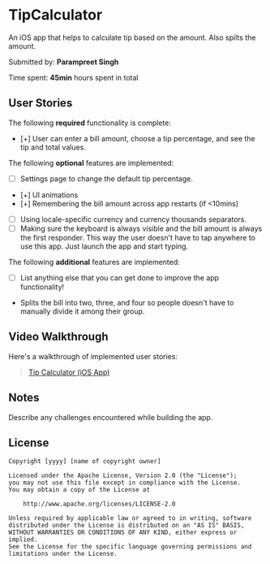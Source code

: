 # TipCalculator
An iOS app that helps to calculate tip based on the amount. Also spilts the amount.

Submitted by: **Parampreet Singh**

Time spent: **45min** hours spent in total

## User Stories

The following **required** functionality is complete:

* [+] User can enter a bill amount, choose a tip percentage, and see the tip and total values.

The following **optional** features are implemented:
* [ ] Settings page to change the default tip percentage.
* [+] UI animations
* [+] Remembering the bill amount across app restarts (if <10mins)
* [ ] Using locale-specific currency and currency thousands separators.
* [ ] Making sure the keyboard is always visible and the bill amount is always the first responder. This way the user doesn't have to tap anywhere to use this app. Just launch the app and start typing.

The following **additional** features are implemented:

- [ ] List anything else that you can get done to improve the app functionality!
* Splits the bill into two, three, and four so people doesn't have to manually divide it among their group.

## Video Walkthrough 

Here's a walkthrough of implemented user stories:

<blockquote class="imgur-embed-pub" lang="en" data-id="a/77NKOBq"><a href="//imgur.com/77NKOBq">Tip Calculator (iOS App)</a></blockquote><script async src="//s.imgur.com/min/embed.js" charset="utf-8"></script>


## Notes

Describe any challenges encountered while building the app.

## License

    Copyright [yyyy] [name of copyright owner]

    Licensed under the Apache License, Version 2.0 (the "License");
    you may not use this file except in compliance with the License.
    You may obtain a copy of the License at

        http://www.apache.org/licenses/LICENSE-2.0

    Unless required by applicable law or agreed to in writing, software
    distributed under the License is distributed on an "AS IS" BASIS,
    WITHOUT WARRANTIES OR CONDITIONS OF ANY KIND, either express or implied.
    See the License for the specific language governing permissions and
    limitations under the License.
